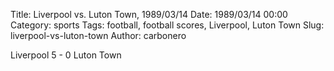 Title: Liverpool vs. Luton Town, 1989/03/14
Date: 1989/03/14 00:00
Category: sports
Tags: football, football scores, Liverpool, Luton Town
Slug: liverpool-vs-luton-town
Author: carbonero


Liverpool 5 - 0 Luton Town
